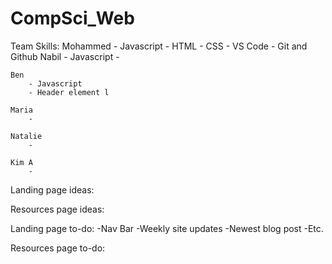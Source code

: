 # CompSci_Web
Team Skills: 
    Mohammed
        - Javascript
        - HTML
        - CSS
        - VS Code 
        - Git and Github 
    Nabil 
        - Javascript 
        - 

    Ben 
        - Javascript 
        - Header element l

    Maria 
        - 
    
    Natalie 
        -

    Kim A
        - 


Landing page ideas: 



Resources page ideas: 





Landing page to-do: 
    -Nav Bar
    -Weekly site updates
    -Newest blog post
    -Etc.  

Resources page to-do: 

